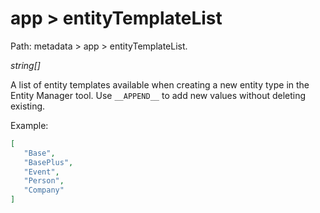 # app > entityTemplateList

Path: metadata > app > entityTemplateList.

*string[]*

A list of entity templates available when creating a new entity type in the Entity Manager tool. Use `__APPEND__` to add new values without deleting existing.

Example:

```json
[
   "Base",
   "BasePlus",
   "Event",
   "Person",
   "Company"
]
```
